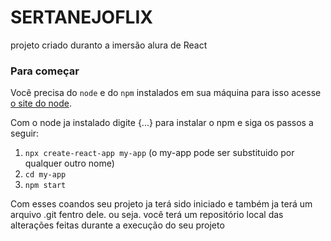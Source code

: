 # SERTANEJOFLIX

projeto criado duranto a imersão alura de React


### Para começar 

Você precisa do `node` e do `npm` instalados em sua máquina para isso acesse [o site do node](https://nodejs.org/en/download/).

Com o node ja instalado digite {...} para instalar o npm e siga os passos a seguir:
  1. `npx create-react-app my-app`  (o my-app pode ser substituido por qualquer outro nome)
  1. `cd my-app`
  1. `npm start`
  
Com esses coandos seu projeto ja terá sido iniciado e também ja terá um arquivo .git fentro dele. ou seja. você terá um repositório local das alterações feitas durante a execução do seu projeto
